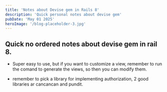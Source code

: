 ```yaml
---
title: 'Notes about Devise gem in Rails 8'
description: 'Quick personal notes about devise gem'
pubDate: 'May 01 2025'
heroImage: '/blog-placeholder-3.jpg'
---
```


## Quick no ordered notes about devise gem in rail 8.

- Super easy to use, but if you want to customize a view, remember to run the comand to generate the views, so then you 
can modify them.

- remember to pick a library for implementing authorization, 2 good libraries ar cancancan and pundit.
